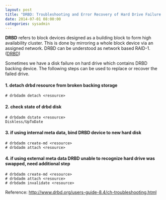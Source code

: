 ```yaml
---
layout: post
title: "DRBD: Troubleshooting and Error Recovery of Hard Drive Failure or Replacement"
date: 2014-07-01 08:00:00 
categories: sysadmin
---
```


**DRBD** refers to block devices designed as a building block to form high availability cluster. This is done by mirroring a whole block device via an assigned network. DRBD can be understood as network based RAID-1. ([DRBD](http://www.drbd.org/))

Sometimes we have a disk failure on hard drive which contains DRBD backing device. The following steps can be used to replace or recover the failed drive.

#### 1. detach drbd resource from broken backing storage
	# drbdadm detach <resource>
#### 2. check state of drbd disk
	# drbdadm dstate <resource>
	Diskless/UpToDate
#### 3. if using internal meta data, bind DRBD device to new hard disk
	# drbdadm create-md <resource>
	# drbdadm attach <resource>
#### 4. if using external meta data DRBD unable to recognize hard drive was swapped, need additional step
	# drbdadm create-md <resource>
	# drbdadm attach <resource>
	# drbdadm invalidate <resource>
Reference: http://www.drbd.org/users-guide-8.4/ch-troubleshooting.html
